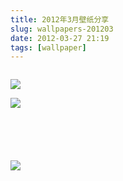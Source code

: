 ```yaml
---
title: 2012年3月壁纸分享
slug: wallpapers-201203
date: 2012-03-27 21:19
tags: [wallpaper]
---
```


<a href="http://technology.desktopnexus.com/wallpaper/741440/"><img src="http://static.desktopnexus.com/thumbnails/741440-bigthumbnail.jpg" border="0" alt="" /></a>

<a href="http://nature.desktopnexus.com/wallpaper/1010957/"><img src="http://static.desktopnexus.com/thumbnails/1010957-bigthumbnail.jpg" border="0"></a>

<a href="http://nature.desktopnexus.com/wallpaper/1012026/"><img src="http://static.desktopnexus.com/thumbnails/1012026-bigthumbnail.jpg" border="0"></a>

<a href="http://anime.desktopnexus.com/wallpaper/770418/"><img src="http://static.desktopnexus.com/thumbnails/770418-bigthumbnail.jpg" border="0" alt="" /></a>

<a href="http://anime.desktopnexus.com/wallpaper/457122/"><img src="http://static.desktopnexus.com/thumbnails/457122-bigthumbnail.jpg" border="0" alt="" /></a>

<a href="http://anime.desktopnexus.com/wallpaper/979125/"><img src="http://static.desktopnexus.com/thumbnails/979125-bigthumbnail.jpg" border="0" alt="" /></a>

<a href="http://anime.desktopnexus.com/wallpaper/159984/"><img src="http://static.desktopnexus.com/thumbnails/159984-bigthumbnail.jpg" border="0" alt="" /></a>

<a href="http://anime.desktopnexus.com/wallpaper/949533/"><img src="http://static.desktopnexus.com/thumbnails/949533-bigthumbnail.jpg" border="0" alt="" /></a>

<a href="http://nature.desktopnexus.com/wallpaper/1011381/"><img src="http://static.desktopnexus.com/thumbnails/1011381-bigthumbnail.jpg" border="0"></a>

<a href="http://anime.desktopnexus.com/wallpaper/966234/"><img src="http://static.desktopnexus.com/thumbnails/966234-bigthumbnail.jpg" border="0" alt="" /></a>

<a href="http://nature.desktopnexus.com/wallpaper/1004881/"><img src="http://static.desktopnexus.com/thumbnails/1004881-bigthumbnail.jpg" border="0" alt="" /></a>

<a href="http://nature.desktopnexus.com/wallpaper/1005079/"><img src="http://static.desktopnexus.com/thumbnails/1005079-bigthumbnail.jpg" border="0" alt="" /></a>

<a href="http://nature.desktopnexus.com/wallpaper/1004444/"><img src="http://static.desktopnexus.com/thumbnails/1004444-bigthumbnail.jpg" border="0" alt="" /></a>

<a href="http://people.desktopnexus.com/wallpaper/989786/"><img src="http://static.desktopnexus.com/thumbnails/989786-bigthumbnail.jpg" border="0" alt="" /></a>

<a href="http://entertainment.desktopnexus.com/wallpaper/1004498/"><img src="http://static.desktopnexus.com/thumbnails/1004498-bigthumbnail.jpg" border="0" alt="" /></a>

<a href="http://nature.desktopnexus.com/wallpaper/1004569/"><img src="http://static.desktopnexus.com/thumbnails/1004569-bigthumbnail.jpg" border="0" alt="" /></a>

<a href="http://abstract.desktopnexus.com/wallpaper/1004387/"><img src="http://static.desktopnexus.com/thumbnails/1004387-bigthumbnail.jpg" border="0" alt="" /></a>

<a href="http://abstract.desktopnexus.com/wallpaper/1004557/"><img src="http://static.desktopnexus.com/thumbnails/1004557-bigthumbnail.jpg" border="0" alt="" /></a>

<a href="http://videogames.desktopnexus.com/wallpaper/297130/"><img src="http://static.desktopnexus.com/thumbnails/297130-bigthumbnail.jpg" border="0" alt="" /></a>

<a href="http://videogames.desktopnexus.com/wallpaper/119302/"><img src="http://static.desktopnexus.com/thumbnails/119302-bigthumbnail.jpg" border="0" alt="" /></a>

<a href="http://videogames.desktopnexus.com/wallpaper/382956/"><img src="http://static.desktopnexus.com/thumbnails/382956-bigthumbnail.jpg" border="0" alt="" /></a>

<a href="http://videogames.desktopnexus.com/wallpaper/983968/"><img src="http://static.desktopnexus.com/thumbnails/983968-bigthumbnail.jpg" border="0" alt="" /></a>

<a href="http://animals.desktopnexus.com/wallpaper/402333/"><img src="http://static.desktopnexus.com/thumbnails/402333-bigthumbnail.jpg" border="0" alt="" /></a>

<a href="http://nature.desktopnexus.com/wallpaper/695754/"><img src="http://static.desktopnexus.com/thumbnails/695754-bigthumbnail.jpg" border="0" alt="" /></a>

<a href="http://anime.desktopnexus.com/wallpaper/998586/"><img src="http://static.desktopnexus.com/thumbnails/998586-bigthumbnail.jpg" border="0" alt="" /></a>

<a href="http://abstract.desktopnexus.com/wallpaper/67984/"><img src="http://static.desktopnexus.com/thumbnails/67984-bigthumbnail.jpg" border="0" alt="" /></a>

<a href="http://entertainment.desktopnexus.com/wallpaper/989095/"><img src="http://static.desktopnexus.com/thumbnails/989095-bigthumbnail.jpg" border="0" alt="" /></a>

<a href="http://animals.desktopnexus.com/wallpaper/989737/"><img src="http://static.desktopnexus.com/thumbnails/989737-bigthumbnail.jpg" border="0" alt="" /></a>

<a href="http://abstract.desktopnexus.com/wallpaper/989529/"><img src="http://static.desktopnexus.com/thumbnails/989529-bigthumbnail.jpg" border="0" alt="" /></a>

<a href="http://abstract.desktopnexus.com/wallpaper/989119/"><img src="http://static.desktopnexus.com/thumbnails/989119-bigthumbnail.jpg" border="0" alt="" /></a>

<a href="http://abstract.desktopnexus.com/wallpaper/989784/"><img src="http://static.desktopnexus.com/thumbnails/989784-bigthumbnail.jpg" border="0" alt="" /></a>

<a href="http://abstract.desktopnexus.com/wallpaper/989177/"><img src="http://static.desktopnexus.com/thumbnails/989177-bigthumbnail.jpg" border="0" alt="" /></a>
